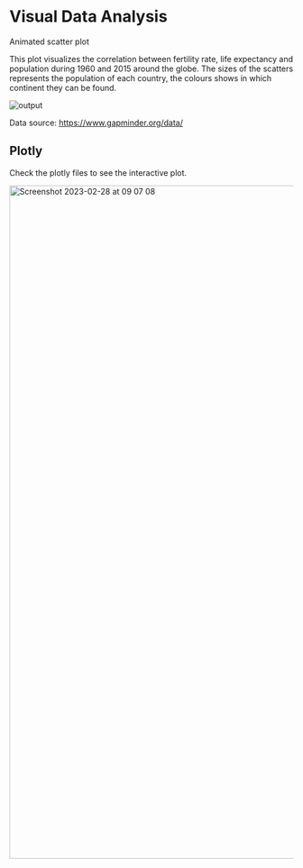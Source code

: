 # Visual Data Analysis
Animated scatter plot 

This plot visualizes the correlation between fertility rate, life expectancy and population during 1960 and 2015 around the globe. The sizes of the scatters represents the population of each country, the colours shows in which continent they can be found.

![output](https://user-images.githubusercontent.com/121929719/221787263-0efc5231-c288-4a50-8c2a-9a6f840e8ecc.gif)

Data source: https://www.gapminder.org/data/ 

## Plotly
Check the plotly files to see the interactive plot. 

<img width="1195" alt="Screenshot 2023-02-28 at 09 07 08" src="https://user-images.githubusercontent.com/121929719/221792403-a17e1e81-8666-4778-b49e-57ad3d64e66c.png">
